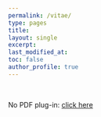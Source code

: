 ```yaml
---
permalink: /vitae/
type: pages
title:
layout: single
excerpt:
last_modified_at: 
toc: false
author_profile: true
---
```


<div>
  <object data="https://seasamgo.github.io/assets/files/cv.pdf" type="application/pdf" width="100%" height="70%">
  </object>
</div>

&nbsp;

No PDF plug-in: <a href="https://seasamgo.github.io/assets/files/cv.pdf">click here</a>


